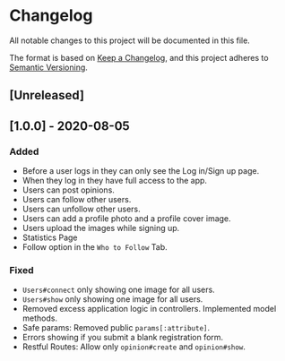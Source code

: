 # Changelog
All notable changes to this project will be documented in this file.

The format is based on [Keep a Changelog](https://keepachangelog.com/en/1.0.0/),
and this project adheres to [Semantic Versioning](https://semver.org/spec/v2.0.0.html).

## [Unreleased]

## [1.0.0] - 2020-08-05
### Added
- Before a user logs in they can only see the Log in/Sign up page.
- When they log in they have full access to the app.
- Users can post opinions.
- Users can follow other users.
- Users can unfollow other users.
- Users can add a profile photo and a profile cover image.
- Users upload the images while signing up.
- Statistics Page
- Follow option in the `Who to Follow` Tab.

### Fixed
- `Users#connect` only showing one image for all users. 
- `Users#show` only showing one image for all users. 
- Removed excess application logic in controllers. Implemented model methods.
- Safe params: Removed public `params[:attribute]`.
- Errors showing if you submit a blank registration form.
- Restful Routes: Allow only `opinion#create` and `opinion#show`.